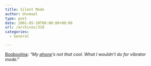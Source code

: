 ```yaml
---
title: Silent Mode
author: Unxmaal
type: post
date: 2001-05-30T00:00:00+00:00
url: /archives/318
categories:
  - General

---
```

[Booboolina][1]: _&#8220;My [phone][2]&#8216;s not that cool. What I wouldn&#8217;t do for vibrator mode_.&#8221;

 [1]: http://www.booboolina.com/
 [2]: http://www.mobility.com/ps/wireph/phones/q2760.asp